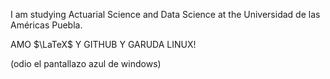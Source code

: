 I am studying Actuarial Science and Data Science at the Universidad de las Américas Puebla.  

AMO $\LaTeX$ Y GITHUB Y GARUDA LINUX!
 
(odio el pantallazo azul de windows)